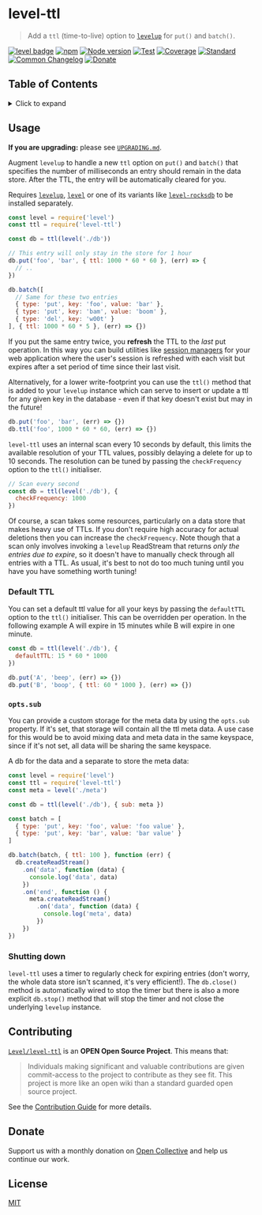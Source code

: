 # level-ttl

> Add a `ttl` (time-to-live) option to [`levelup`][levelup] for `put()` and `batch()`.

[![level badge][level-badge]](https://github.com/Level/awesome)
[![npm](https://img.shields.io/npm/v/level-ttl.svg)](https://www.npmjs.com/package/level-ttl)
[![Node version](https://img.shields.io/node/v/level-ttl.svg)](https://www.npmjs.com/package/level-ttl)
[![Test](https://img.shields.io/github/workflow/status/Level/level-ttl/Test?label=test)](https://github.com/Level/level-ttl/actions/workflows/test.yml)
[![Coverage](https://img.shields.io/codecov/c/github/Level/level-ttl?label=&logo=codecov&logoColor=fff)](https://codecov.io/gh/Level/level-ttl)
[![Standard](https://img.shields.io/badge/standard-informational?logo=javascript&logoColor=fff)](https://standardjs.com)
[![Common Changelog](https://common-changelog.org/badge.svg)](https://common-changelog.org)
[![Donate](https://img.shields.io/badge/donate-orange?logo=open-collective&logoColor=fff)](https://opencollective.com/level)

## Table of Contents

<details><summary>Click to expand</summary>

- [Usage](#usage)
- [Contributing](#contributing)
- [Donate](#donate)
- [License](#license)

</details>

## Usage

**If you are upgrading:** please see [`UPGRADING.md`](UPGRADING.md).

Augment `levelup` to handle a new `ttl` option on `put()` and `batch()` that specifies the number of milliseconds an entry should remain in the data store. After the TTL, the entry will be automatically cleared for you.

Requires [`levelup`][levelup], [`level`][level] or one of its variants like [`level-rocksdb`][level-rocksdb] to be installed separately.

```js
const level = require('level')
const ttl = require('level-ttl')

const db = ttl(level('./db'))

// This entry will only stay in the store for 1 hour
db.put('foo', 'bar', { ttl: 1000 * 60 * 60 }, (err) => {
  // ..
})

db.batch([
  // Same for these two entries
  { type: 'put', key: 'foo', value: 'bar' },
  { type: 'put', key: 'bam', value: 'boom' },
  { type: 'del', key: 'w00t' }
], { ttl: 1000 * 60 * 5 }, (err) => {})
```

If you put the same entry twice, you **refresh** the TTL to the _last_ put operation. In this way you can build utilities like [session managers](https://github.com/rvagg/node-level-session/) for your web application where the user's session is refreshed with each visit but expires after a set period of time since their last visit.

Alternatively, for a lower write-footprint you can use the `ttl()` method that is added to your `levelup` instance which can serve to insert or update a ttl for any given key in the database - even if that key doesn't exist but may in the future!

```js
db.put('foo', 'bar', (err) => {})
db.ttl('foo', 1000 * 60 * 60, (err) => {})
```

`level-ttl` uses an internal scan every 10 seconds by default, this limits the available resolution of your TTL values, possibly delaying a delete for up to 10 seconds. The resolution can be tuned by passing the `checkFrequency` option to the `ttl()` initialiser.

```js
// Scan every second
const db = ttl(level('./db'), {
  checkFrequency: 1000
})
```

Of course, a scan takes some resources, particularly on a data store that makes heavy use of TTLs. If you don't require high accuracy for actual deletions then you can increase the `checkFrequency`. Note though that a scan only involves invoking a `levelup` ReadStream that returns _only the entries due to expire_, so it doesn't have to manually check through all entries with a TTL. As usual, it's best to not do too much tuning until you have you have something worth tuning!

### Default TTL

You can set a default ttl value for all your keys by passing the `defaultTTL` option to the `ttl()` initialiser. This can be overridden per operation. In the following example A will expire in 15 minutes while B will expire in one minute.

```js
const db = ttl(level('./db'), {
  defaultTTL: 15 * 60 * 1000
})

db.put('A', 'beep', (err) => {})
db.put('B', 'boop', { ttl: 60 * 1000 }, (err) => {})
```

### `opts.sub`

You can provide a custom storage for the meta data by using the `opts.sub` property. If it's set, that storage will contain all the ttl meta data. A use case for this would be to avoid mixing data and meta data in the same keyspace, since if it's not set, all data will be sharing the same keyspace.

A db for the data and a separate to store the meta data:

```js
const level = require('level')
const ttl = require('level-ttl')
const meta = level('./meta')

const db = ttl(level('./db'), { sub: meta })

const batch = [
  { type: 'put', key: 'foo', value: 'foo value' },
  { type: 'put', key: 'bar', value: 'bar value' }
]

db.batch(batch, { ttl: 100 }, function (err) {
  db.createReadStream()
    .on('data', function (data) {
      console.log('data', data)
    })
    .on('end', function () {
      meta.createReadStream()
        .on('data', function (data) {
          console.log('meta', data)
        })
    })
})
```

### Shutting down

`level-ttl` uses a timer to regularly check for expiring entries (don't worry, the whole data store isn't scanned, it's very efficient!). The `db.close()` method is automatically wired to stop the timer but there is also a more explicit `db.stop()` method that will stop the timer and not close the underlying `levelup` instance.

## Contributing

[`Level/level-ttl`](https://github.com/Level/level-ttl) is an **OPEN Open Source Project**. This means that:

> Individuals making significant and valuable contributions are given commit-access to the project to contribute as they see fit. This project is more like an open wiki than a standard guarded open source project.

See the [Contribution Guide](https://github.com/Level/community/blob/master/CONTRIBUTING.md) for more details.

## Donate

Support us with a monthly donation on [Open Collective](https://opencollective.com/level) and help us continue our work.

## License

[MIT](LICENSE)

[level-badge]: https://leveljs.org/img/badge.svg

[levelup]: https://github.com/Level/levelup

[level]: https://github.com/Level/level

[level-rocksdb]: https://github.com/Level/level-rocksdb
